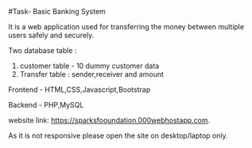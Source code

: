 #Task- Basic Banking System
 
 It is a web application used for transferring the money between multiple users safely and securely.
 
 Two database table :
 1. customer table - 10 dummy customer data 
 2. Transfer table : sender,receiver and amount
 
 Frontend - HTML,CSS,Javascript,Bootstrap
 
 Backend - PHP,MySQL
 
 website link: https://sparksfooundation.000webhostapp.com. 

As it is not responsive please open the site on desktop/laptop only.
